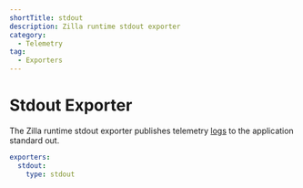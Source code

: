 ```yaml
---
shortTitle: stdout
description: Zilla runtime stdout exporter
category:
  - Telemetry
tag:
  - Exporters
---
```


# Stdout Exporter

The Zilla runtime stdout exporter publishes telemetry [logs](../logs.md) to the application standard out. 

```yaml
exporters:
  stdout:
    type: stdout
```
